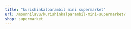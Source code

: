 ```yaml
---
title: "kurishinkalparambil mini supermarket"
url: /moonnilavu/kurishinkalparambil-mini-supermarket/
shop: supermarket
---
```

